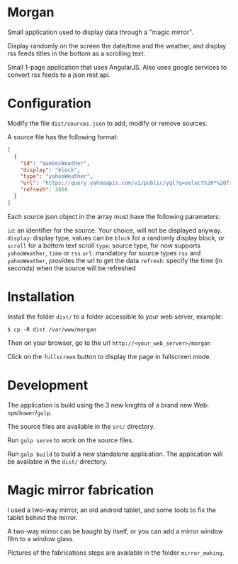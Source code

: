 # Morgan

Small application used to display data through a "magic mirror".

Display randomly on the screen the date/time and the weather, and display rss feeds titles in the bottom as a scrolling text.

Small 1-page application that uses AngularJS. Also uses google services to convert rss feeds to a json rest api.

# Configuration

Modify the file `dist/sources.json` to add, modify or remove sources.

A source file has the following format:

```json
[
  {
    "id": "quebecWeather",
    "display": "block",
    "type": "yahooWeather",
    "url": "https://query.yahooapis.com/v1/public/yql?q=select%20*%20from%20weather.forecast%20where%20woeid%20in%20(select%20woeid%20from%20geo.places(1)%20where%20text%3D%22quebec%2C%20ca%22)%20%20and%20u%3D'c'&format=json&env=store%3A%2F%2Fdatatables.org%2Falltableswithkeys",
    "refresh": 3600
  }
]
```
Each source json object in the array must have the following parameters:

`id`: an identifier for the source. Your choice, will not be displayed anyway.
`display`: display type, values can be `block` for a randomly display block, or `scroll` for a bottom text scroll
`type`: source type, for now supports `yahooWeather`, `time` or `rss`
`url`: mandatory for source types `rss` and `yahooWeather`, provides the url to get the data
`refresh`: specify the time (in seconds) when the source will be refreshed

# Installation

Install the folder `dist/` to a folder accessible to your web server, example:

```shell
$ cp -R dist /var/www/morgan
```

Then on your browser, go to the url `http://<your_web_server>/morgan`

Click on the `fullscreen` button to display the page in fullscreen mode.

# Development

The application is build using the 3 new knights of a brand new Web: `npm`/`bower`/`gulp`.

The source files are available in the `src/` directory.

Run `gulp serve` to work on the source files.

Run `gulp build` to build a new standalone application. The application will be available in the `dist/` directory.

# Magic mirror fabrication

I used a two-way mirror, an old android tablet, and some tools to fix the tablet behind the mirror.

A two-way mirror can be baught by itself, or you can add a mirror window film to a window glass.

Pictures of the fabrications steps are available in the folder `mirror_making`.
